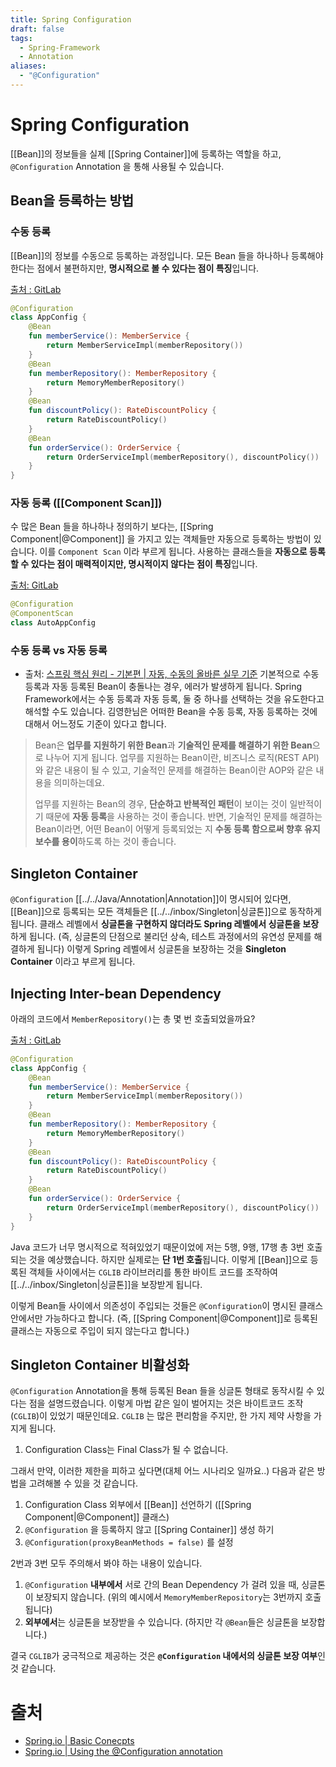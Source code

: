 ```yaml
---
title: Spring Configuration
draft: false
tags:
  - Spring-Framework
  - Annotation
aliases:
  - "@Configuration"
---
```

# Spring Configuration
[[Bean]]의 정보들을 실제 [[Spring Container]]에 등록하는 역할을 하고, `@Configuration` Annotation 을 통해 사용될 수 있습니다.

## Bean을 등록하는 방법
### 수동 등록 
[[Bean]]의 정보를 수동으로 등록하는 과정입니다. 모든 Bean 들을 하나하나 등록해야 한다는 점에서 불편하지만, **명시적으로 볼 수 있다는 점이 특징**입니다.

[출처 : GitLab](https://gitlab.com/kyudo.hwang/spring-core/-/blob/main/src/main/kotlin/hello/core/AppConfig.kt?ref_type=heads)
``` kotlin
@Configuration
class AppConfig {
    @Bean
    fun memberService(): MemberService {
        return MemberServiceImpl(memberRepository())
    }
    @Bean
    fun memberRepository(): MemberRepository {
        return MemoryMemberRepository()
    }
    @Bean
    fun discountPolicy(): RateDiscountPolicy {
        return RateDiscountPolicy()
    }
    @Bean
    fun orderService(): OrderService {
        return OrderServiceImpl(memberRepository(), discountPolicy())
    }
}
```

### 자동 등록 ([[Component Scan]])
수 많은 Bean 들을 하나하나 정의하기 보다는, [[Spring Component|@Component]] 을 가지고 있는 객체들만 자동으로 등록하는 방법이 있습니다. 이를 `Component Scan` 이라 부르게 됩니다. 사용하는 클래스들을 **자동으로 등록할 수 있다는 점이 매력적이지만, 명시적이지 않다는 점이 특징**입니다.

[출처: GitLab](https://gitlab.com/kyudo.hwang/spring-core/-/blob/c6187b9b9006b1f32dfe1b46a045d3ae3fd353e3/src/main/kotlin/hello/core/AutoAppConfig.kt)
```kotlin
@Configuration
@ComponentScan
class AutoAppConfig
```

### 수동 등록 vs 자동 등록 
-  출처: [스프링 핵심 원리 - 기본편 | 자동, 수동의 올바른 실무 기준](https://www.inflearn.com/course/lecture?courseSlug=%EC%8A%A4%ED%94%84%EB%A7%81-%ED%95%B5%EC%8B%AC-%EC%9B%90%EB%A6%AC-%EA%B8%B0%EB%B3%B8%ED%8E%B8&unitId=55381&tab=curriculum)
기본적으로 수동 등록과 자동 등록된 Bean이 충돌나는 경우, 에러가 발생하게 됩니다. Spring Framework에서는 수동 등록과 자동 등록, 둘 중 하나를 선택하는 것을 유도한다고 해석할 수도 있습니다. 김영한님은 어떠한 Bean을 수동 등록, 자동 등록하는 것에 대해서 어느정도 기준이 있다고 합니다. 

> Bean은 **업무를 지원하기 위한 Bean**과 **기술적인 문제를 해결하기 위한 Bean**으로 나누어 지게 됩니다. 업무를 지원하는 Bean이란, 비즈니스 로직(REST API)와 같은 내용이 될 수 있고, 기술적인 문제를 해결하는 Bean이란 AOP와 같은 내용을 의미하는데요. 
> 
> 업무를 지원하는 Bean의 경우, **단순하고 반복적인 패턴**이 보이는 것이 일반적이기 때문에 **자동 등록**을 사용하는 것이 좋습니다. 반면, 기술적인 문제를 해결하는 Bean이라면, 어떤 Bean이 어떻게 등록되었는 지 **수동 등록 함으로써 향후 유지보수를 용이**하도록 하는 것이 좋습니다.

## Singleton Container
`@Configuration` [[../../Java/Annotation|Annotation]]이 명시되어 있다면, [[Bean]]으로 등록되는 모든 객체들은 [[../../inbox/Singleton|싱글톤]]으로 동작하게 됩니다. 클래스 레벨에서 **싱글톤을 구현하지 않더라도 Spring 레벨에서 싱글톤을 보장**하게 됩니다. (즉, 싱글톤의 단점으로 불리던 상속, 테스트 과정에서의 유연성 문제를 해결하게 됩니다) 이렇게 Spring 레벨에서 싱글톤을 보장하는 것을 **Singleton Container** 이라고 부르게 됩니다. 

## Injecting Inter-bean Dependency 
아래의 코드에서 `MemberRepository()`는 총 몇 번 호출되었을까요? 

[출처 : GitLab](https://gitlab.com/kyudo.hwang/spring-core/-/blob/4d1b8f81a99f9d4c44b07c178e617fed8ef0b6c4/src/main/kotlin/hello/core/AppConfig.kt#L14)
```kotlin showLineNumbers {5, 9, 17}
@Configuration
class AppConfig {
    @Bean
    fun memberService(): MemberService {
        return MemberServiceImpl(memberRepository())
    }
    @Bean
    fun memberRepository(): MemberRepository {
        return MemoryMemberRepository()
    }
    @Bean
    fun discountPolicy(): RateDiscountPolicy {
        return RateDiscountPolicy()
    }
    @Bean
    fun orderService(): OrderService {
        return OrderServiceImpl(memberRepository(), discountPolicy())
    }
}
```

Java 코드가 너무 명시적으로 적혀있었기 때문이었에 저는 5행, 9행, 17행 총 3번 호출되는 것을 예상했습니다. 하지만 실제로는 **단 1번 호출**됩니다. 이렇게 [[Bean]]으로 등록된 객체들 사이에서는 `CGLIB` 라이브러리를 통한 바이트 코드를 조작하여 [[../../inbox/Singleton|싱글톤]]을 보장받게 됩니다.

이렇게 Bean들 사이에서 의존성이 주입되는 것들은 `@Configuration`이 명시된 클래스 안에서만 가능하다고 합니다. (즉, [[Spring Component|@Component]]로 등록된 클래스는 자동으로 주입이 되지 않는다고 합니다.)
 
## Singleton Container 비활성화
`@Configuration` Annotation을 통해 등록된 Bean 들을 싱글톤 형태로 동작시킬 수 있다는 점을 설명드렸습니다. 이렇게 마법 같은 일이 벌어지는 것은 바이트코드 조작(`CGLIB`)이 있었기 때문인데요. `CGLIB` 는 많은 편리함을 주지만, 한 가지 제약 사항을 가지게 됩니다.

1. Configuration Class는 Final Class가 될 수 없습니다.

그래서 만약, 이러한 제한을 피하고 싶다면(대체 어느 시나리오 일까요..) 다음과 같은 방법을 고려해볼 수 있을 것 같습니다.
1. Configuration Class 외부에서 [[Bean]] 선언하기 ([[Spring Component|@Component]] 클래스)
2. `@Configuration` 을 등록하지 않고 [[Spring Container]] 생성 하기
3. `@Configuration(proxyBeanMethods = false)` 를 설정


2번과 3번 모두 주의해서 봐야 하는 내용이 있습니다.
1. `@Configuration` **내부에서** 서로 간의 Bean Dependency 가 걸려 있을 때, 싱글톤이 보장되지 않습니다. (위의 예시에서 `MemoryMemberRepository`는 3번까지 호출 됩니다)
2.  **외부에서**는 싱글톤을 보장받을 수 있습니다. (하지만 각 `@Bean`들은 싱글톤을 보장합니다.)

결국 `CGLIB`가 궁극적으로 제공하는 것은 **`@Configuration` 내에서의 싱글톤 보장 여부**인 것 같습니다.

# 출처  
- [Spring.io | Basic Conecpts](https://docs.spring.io/spring-framework/reference/core/beans/java/basic-concepts.html)
- [Spring.io | Using the @Configuration annotation](https://docs.spring.io/spring-framework/reference/core/beans/java/configuration-annotation.html#page-title)

